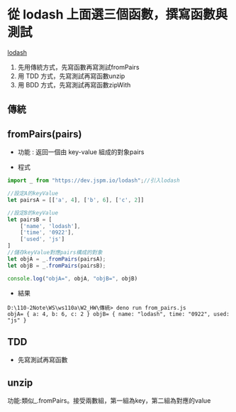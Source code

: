 # 從 lodash 上面選三個函數，撰寫函數與測試
[lodash](https://lodash.com/)
1. 先用傳統方式，先寫函數再寫測試fromPairs
2. 用 TDD 方式，先寫測試再寫函數unzip
3. 用 BDD 方式，先寫測試再寫函數zipWith

## 傳統
## fromPairs(pairs)
* 功能 : 返回一個由 key-value 組成的對象pairs

* 程式

```js
import _ from "https://dev.jspm.io/lodash";//引入lodash

//設定A的keyValue
let pairsA = [['a', 4], ['b', 6], ['c', 2]] 

//設定B的keyValue
let pairsB = [ 
    ['name', 'lodash'],  
    ['time', '0922'],  
    ['used', 'js'] 
] 
//儲存keyValue對應pairs構成的對象
let objA = _.fromPairs(pairsA); 
let objB = _.fromPairs(pairsB); 

console.log("objA=", objA, "objB=", objB)
```
* 結果
```PS
D:\110-2Note\WS\ws110a\W2_HW\傳統> deno run from_pairs.js
objA= { a: 4, b: 6, c: 2 } objB= { name: "lodash", time: "0922", used: "js" }
```

## TDD
* 先寫測試再寫函數
## unzip
功能:類似_.fromPairs。接受兩數組，第一組為key，第二組為對應的value

